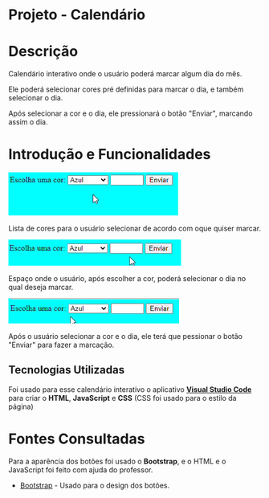 # Projeto - Calendário

# Descrição

Calendário interativo onde o usuário poderá marcar algum dia do mês.

Ele poderá selecionar cores pré definidas para marcar o dia, e também selecionar o dia.

Após selecionar a cor e o dia, ele pressionará o botão "Enviar", marcando assim o dia.

# Introdução e Funcionalidades

![gif info](img/cores-calendario.gif)

Lista de cores para o usuário selecionar de acordo com oque quiser marcar.

![gif info](img/selecionar-dia.gif)

Espaço onde o usuário, após escolher a cor, poderá selecionar o dia no qual deseja marcar.

![gif info](img/botao-enviar.gif)

Após o usuário selecionar a cor e o dia, ele terá que pessionar o botão "Enviar" para fazer a marcação.

## Tecnologias Utilizadas

Foi usado para esse calendário interativo o aplicativo [**Visual Studio Code**](https://code.visualstudio.com/) para criar o **HTML**, **JavaScript** e **CSS** (CSS foi usado para o estilo da página)

# Fontes Consultadas

Para a aparência dos botões foi usado o **Bootstrap**, e o HTML e o JavaScript foi feito com ajuda do professor.
* [Bootstrap](https://getbootstrap.com/) - Usado para o design dos botões.